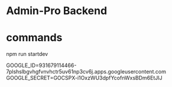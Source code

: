 # Admin-Pro Backend
# commands
npm run startdev


GOOGLE_ID=931679114466-7plshslbgvhgfvnvhctr5uv61np3cv6j.apps.googleusercontent.com
GOOGLE_SECRET=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
